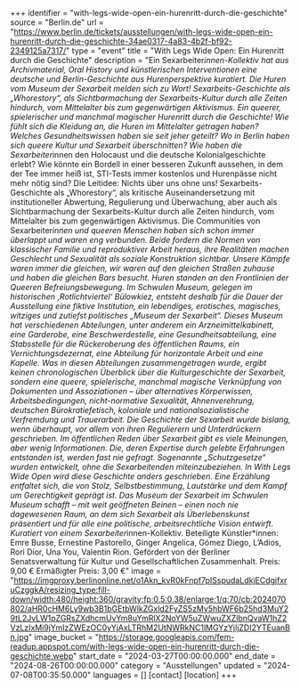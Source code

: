 +++
identifier = "with-legs-wide-open-ein-hurenritt-durch-die-geschichte"
source = "Berlin.de"
url = "https://www.berlin.de/tickets/ausstellungen/with-legs-wide-open-ein-hurenritt-durch-die-geschichte-34ae0317-4a83-4b2f-bf92-2349125a7317/"
type = "event"
title = "With Legs Wide Open: Ein Hurenritt durch die Geschichte"
description = "Ein Sexarbeiter*innen-Kollektiv hat aus Archivmaterial, Oral History und künstlerischen Interventionen eine deutsche und Berlin-Geschichte aus Hurenperspektive kuratiert.
Die Huren vom Museum der Sexarbeit melden sich zu Wort! Sexarbeits-Geschichte als „Whorestory“, als Sichtbarmachung der Sexarbeits-Kultur durch alle Zeiten hindurch, vom Mittelalter bis zum gegenwärtigen Aktivismus. Ein queerer, spielerischer und manchmal magischer Hurenritt durch die Geschichte!
Wie fühlt sich die Kleidung an, die Huren im Mittelalter getragen haben? Welches Gesundheitswissen haben sie seit jeher geteilt? Wo in Berlin haben sich queere Kultur und Sexarbeit überschnitten? Wie haben die Sexarbeiter*innen den Holocaust und die deutsche Kolonialgeschichte erlebt? Wie könnte ein Bordell in einer besseren Zukunft aussehen, in dem der Tee immer heiß ist, STI-Tests immer kostenlos und Hurenpässe nicht mehr nötig sind?
Die Leitidee: Nichts über uns ohne uns! Sexarbeits-Geschichte als „Whorestory“, als kritische Auseinandersetzung mit institutioneller Abwertung, Regulierung und Überwachung, aber auch als Sichtbarmachung der Sexarbeits-Kultur durch alle Zeiten hindurch, vom Mittelalter bis zum gegenwärtigen Aktivismus.
Die Communities von Sexarbeiter*innen und queeren Menschen haben sich schon immer überlappt und waren eng verbunden. Beide fordern die Normen von klassischer Familie und reproduktiver Arbeit heraus, ihre Realitäten machen Geschlecht und Sexualität als soziale Konstruktion sichtbar. Unsere Kämpfe waren immer die gleichen, wir waren auf den gleichen Straßen zuhause und haben die gleichen Bars besucht. Huren standen an den Frontlinien der Queeren Befreiungsbewegung. Im Schwulen Museum, gelegen im historischen ‚Rotlichtviertel‘ Bülowkiez, entsteht deshalb für die Dauer der Ausstellung eine fiktive Institution, ein lebendiges, erotisches, magisches, witziges und zutiefst politisches „Museum der Sexarbeit“. Dieses Museum hat verschiedenen Abteilungen, unter anderem ein Arzneimittelkabinett, eine Garderobe, eine Beschwerdestelle, eine Gesundheitsabteilung, eine Stabsstelle für die Rückeroberung des öffentlichen Raums, ein Vernichtungsdezernat, eine Abteilung für horizontale Arbeit und eine Kapelle. Was in diesen Abteilungen zusammengetragen wurde, ergibt keinen chronologischen Überblick über die Kulturgeschichte der Sexarbeit, sondern eine queere, spielerische, manchmal magische Verknüpfung von Dokumenten und Assoziationen – über alternatives Körperwissen, Arbeitsbedingungen, nicht-normative Sexualität, Ahnenverehrung, deutschen Bürokratiefetisch, koloniale und nationalsozialistische Verfremdung und Trauerarbeit.
Die Geschichte der Sexarbeit wurde bislang, wenn überhaupt, vor allem von ihren Regulierern und Unterdrückern geschrieben. Im öffentlichen Reden über Sexarbeit gibt es viele Meinungen, aber wenig Informationen. Die, deren Expertise durch gelebte Erfahrungen entstanden ist, werden fast nie gefragt. Sogenannte „Schutzgesetze“ wurden entwickelt, ohne die Sexarbeitenden miteinzubeziehen. In With Legs Wide Open wird diese Geschichte anders geschrieben. Eine Erzählung entfaltet sich, die von Stolz, Selbstbestimmung, Lautstärke und dem Kampf um Gerechtigkeit geprägt ist. Das Museum der Sexarbeit im Schwulen Museum schafft – mit weit geöffneten Beinen – einen noch nie dagewesenen Raum, an dem sich Sexarbeit als Überlebenskunst präsentiert und für alle eine politische, arbeitsrechtliche Vision entwirft.
Kuratiert von einem Sexarbeiter*innen-Kollektiv.
Beteiligte Künstler*innen: Emre Busse, Ernestine Pastorello, Ginger Angelica, Gómez Diego, L’Adios, Rori Dior, Una You, Valentin Rion.
Gefördert von der Berliner Senatsverwaltung für Kultur und Gesellschaftlichen Zusammenhalt.
Preis: 9,00 €
Ermäßigter Preis: 3,00 €"
image = "https://imgproxy.berlinonline.net/o1Akn_kvR0kFnpf7pISspudaLdkjECdgjfxruCzggkA/resizing_type:fill-down/width:480/height:360/gravity:fp:0.5:0.38/enlarge:1/q:70/cb:2024070802/aHR0cHM6Ly9wb3B1bGEtbWlkZGxld2FyZS5zMy5hbWF6b25hd3MuY29tL2JvLW1pZGRsZXdhcmUvYm8uYmRlX2NoYW5uZWwuZXZlbnQvaW1hZ2VzLzIxMi9jYmIzZWEzOC0yYjAxLTRhM2UtNWRkNC1lMGYzYjljZDI2YTEuanBn.jpg"
image_bucket = "https://storage.googleapis.com/fem-readup.appspot.com/with-legs-wide-open-ein-hurenritt-durch-die-geschichte.webp"
start_date = "2024-03-27T00:00:00.000"
end_date = "2024-08-26T00:00:00.000"
category = "Ausstellungen"
updated = "2024-07-08T00:35:50.000"
languages = []
[contact]
[location]
+++